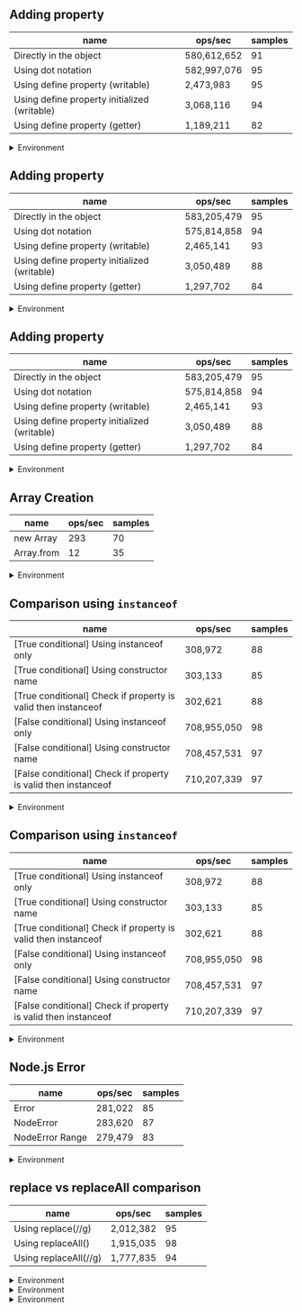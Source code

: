 ## Adding property

|name|ops/sec|samples|
|-|-|-|
|Directly in the object|580,612,652|91|
|Using dot notation|582,997,076|95|
|Using define property (writable)|2,473,983|95|
|Using define property initialized (writable)|3,068,116|94|
|Using define property (getter)|1,189,211|82|


<details>
<summary>Environment</summary>

* __Machine:__ linux x64 | 2 vCPUs | 6.8GB Mem
* __Run:__ Sun Aug 27 2023 00:42:00 GMT+0000 (Coordinated Universal Time)
</details>


## Adding property

|name|ops/sec|samples|
|-|-|-|
|Directly in the object|583,205,479|95|
|Using dot notation|575,814,858|94|
|Using define property (writable)|2,465,141|93|
|Using define property initialized (writable)|3,050,489|88|
|Using define property (getter)|1,297,702|84|


<details>
<summary>Environment</summary>

* __Machine:__ linux x64 | 2 vCPUs | 6.8GB Mem
* __Run:__ Thu Sep 21 2023 22:03:02 GMT+0000 (Coordinated Universal Time)
</details>


## Adding property

|name|ops/sec|samples|
|-|-|-|
|Directly in the object|583,205,479|95|
|Using dot notation|575,814,858|94|
|Using define property (writable)|2,465,141|93|
|Using define property initialized (writable)|3,050,489|88|
|Using define property (getter)|1,297,702|84|


<details>
<summary>Environment</summary>

* __Machine:__ linux x64 | 2 vCPUs | 6.8GB Mem
* __Run:__ Thu Sep 21 2023 22:03:02 GMT+0000 (Coordinated Universal Time)
</details>


## Array Creation

|name|ops/sec|samples|
|-|-|-|
|new Array|293|70|
|Array.from|12|35|


<details>
<summary>Environment</summary>

* __Machine:__ linux x64 | 2 vCPUs | 6.8GB Mem
* __Run:__ Thu Sep 21 2023 22:05:53 GMT+0000 (Coordinated Universal Time)
</details>


## Comparison using `instanceof`

|name|ops/sec|samples|
|-|-|-|
|[True conditional] Using instanceof only|308,972|88|
|[True conditional] Using constructor name|303,133|85|
|[True conditional] Check if property is valid then instanceof |302,621|88|
|[False conditional] Using instanceof only|708,955,050|98|
|[False conditional] Using constructor name|708,457,531|97|
|[False conditional] Check if property is valid then instanceof |710,207,339|97|


<details>
<summary>Environment</summary>

* __Machine:__ linux x64 | 2 vCPUs | 6.8GB Mem
* __Run:__ Thu Sep 21 2023 22:07:18 GMT+0000 (Coordinated Universal Time)
</details>


## Comparison using `instanceof`

|name|ops/sec|samples|
|-|-|-|
|[True conditional] Using instanceof only|308,972|88|
|[True conditional] Using constructor name|303,133|85|
|[True conditional] Check if property is valid then instanceof |302,621|88|
|[False conditional] Using instanceof only|708,955,050|98|
|[False conditional] Using constructor name|708,457,531|97|
|[False conditional] Check if property is valid then instanceof |710,207,339|97|


<details>
<summary>Environment</summary>

* __Machine:__ linux x64 | 2 vCPUs | 6.8GB Mem
* __Run:__ Thu Sep 21 2023 22:07:18 GMT+0000 (Coordinated Universal Time)
</details>


## Node.js Error

|name|ops/sec|samples|
|-|-|-|
|Error|281,022|85|
|NodeError|283,620|87|
|NodeError Range|279,479|83|


<details>
<summary>Environment</summary>

* __Machine:__ linux x64 | 2 vCPUs | 6.8GB Mem
* __Run:__ Sat Aug 26 2023 19:28:23 GMT+0000 (Coordinated Universal Time)
</details>


## replace vs replaceAll comparison

|name|ops/sec|samples|
|-|-|-|
|Using replace(//g)|2,012,382|95|
|Using replaceAll()|1,915,035|98|
|Using replaceAll(//g)|1,777,835|94|


<details>
<summary>Environment</summary>

* __Machine:__ linux x64 | 2 vCPUs | 6.8GB Mem
* __Run:__ Sat Aug 26 2023 18:55:34 GMT+0000 (Coordinated Universal Time)
</details>




<details>
<summary>Environment</summary>

* __Machine:__ linux x64 | 2 vCPUs | 6.8GB Mem
* __Run:__ Sun Aug 27 2023 00:21:32 GMT+0000 (Coordinated Universal Time)
</details>




<details>
<summary>Environment</summary>

* __Machine:__ linux x64 | 2 vCPUs | 6.8GB Mem
* __Run:__ Sun Aug 27 2023 00:21:27 GMT+0000 (Coordinated Universal Time)
</details>

